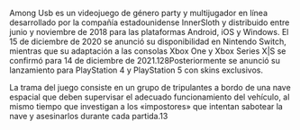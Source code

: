 Among Usb​ es un videojuego de género party y multijugador en línea desarrollado por la compañía estadounidense InnerSloth y distribuido entre junio y noviembre de 2018 para las plataformas Android, iOS y Windows. El 15 de diciembre de 2020 se anunció su disponibilidad en Nintendo Switch, mientras que su adaptación a las consolas Xbox One y Xbox Series X|S se confirmó para 14 de diciembre de 2021.12​8​ Posteriormente se anunció su lanzamiento para PlayStation 4 y PlayStation 5 con skins exclusivos.

La trama del juego consiste en un grupo de tripulantes a bordo de una nave espacial que deben supervisar el adecuado funcionamiento del vehículo, al mismo tiempo que investigan a los «impostores» que intentan sabotear la nave y asesinarlos durante cada partida.13​